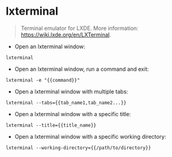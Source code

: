 # lxterminal

> Terminal emulator for LXDE.
> More information: <https://wiki.lxde.org/en/LXTerminal>.

- Open an lxterminal window:

`lxterminal`

- Open an lxterminal window, run a command and exit:

`lxterminal -e "{{command}}"`

- Open a lxterminal window with multiple tabs:

`lxterminal --tabs={{tab_name1,tab_name2...}}`

- Open a lxterminal window with a specific title:

`lxterminal --title={{title_name}}`

- Open a lxterminal window with a specific working directory:

`lxterminal --working-directory={{/path/to/directory}}`
